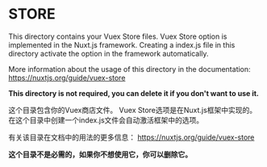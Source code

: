 # STORE

This directory contains your Vuex Store files.
Vuex Store option is implemented in the Nuxt.js framework.
Creating a index.js file in this directory activate the option in the framework automatically.

More information about the usage of this directory in the documentation:
https://nuxtjs.org/guide/vuex-store

**This directory is not required, you can delete it if you don't want to use it.**


这个目录包含你的Vuex商店文件。
Vuex Store选项是在Nuxt.js框架中实现的。
在这个目录中创建一个index.js文件会自动激活框架中的选项。

有关该目录在文档中的用法的更多信息：
https://nuxtjs.org/guide/vuex-store

**这个目录不是必需的，如果你不想使用它，你可以删除它。**